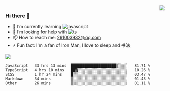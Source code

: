 <img align='right' src='https://github-readme-stats.vercel.app/api?username=niaogege&show_icons=true&theme=radical'/>

### Hi there 👋

- 🌱 I’m currently learning ![javascript](https://img.shields.io/badge/javacript-learn-orange)
- 🤔 I’m looking for help with ![ts](https://img.shields.io/badge/ts-learn-yellow)
- 📫 How to reach me: 291003932@qq.com
- ⚡ Fun fact:  I'm a fan of Iron Man, I love to sleep and 书法

![](https://github-readme-stats.vercel.app/api/top-langs/?username=niaogege&layout=compact)

<!--START_SECTION:waka-->
```text
JavaScript   33 hrs 13 mins  ████████████████████▒░░░░   81.71 % 
TypeScript   4 hrs 10 mins   ██▓░░░░░░░░░░░░░░░░░░░░░░   10.26 % 
SCSS         1 hr 24 mins    █░░░░░░░░░░░░░░░░░░░░░░░░   03.47 % 
Markdown     34 mins         ▒░░░░░░░░░░░░░░░░░░░░░░░░   01.43 % 
Other        26 mins         ▒░░░░░░░░░░░░░░░░░░░░░░░░   01.11 % 
```
<!--END_SECTION:waka-->
